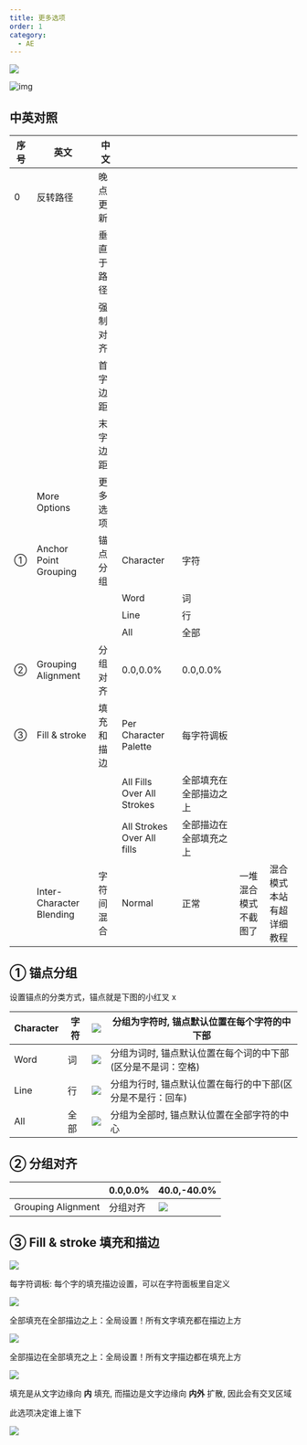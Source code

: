 ```yaml
---
title: 更多选项
order: 1
category:
  - AE
---
```


![](https://mir.yuelili.com/wp-content/uploads/2021/07/cada62ab21ba4f63082af50884e87594.png)

![img](https://mir.yuelili.com/wp-content/uploads/2021/07/1abeca39d6a7e7107a7f53457eef7e5f.png)

## 中英对照

| 序号 | 英文                     | 中文       |                            |                        |                       |                          |
| ---- | ------------------------ | ---------- | -------------------------- | ---------------------- | --------------------- | ------------------------ |
| 0    | 反转路径                 | 晚点更新   |                            |                        |                       |                          |
|      |                          | 垂直于路径 |                            |                        |                       |                          |
|      |                          | 强制对齐   |                            |                        |                       |                          |
|      |                          | 首字边距   |                            |                        |                       |                          |
|      |                          | 末字边距   |                            |                        |                       |                          |
|      | More Options             | 更多选项   |                            |                        |                       |                          |
| ①    | Anchor Point Grouping    | 锚点分组   | Character                  | 字符                   |                       |                          |
|      |                          |            | Word                       | 词                     |                       |                          |
|      |                          |            | Line                       | 行                     |                       |                          |
|      |                          |            | All                        | 全部                   |                       |                          |
| ②    | Grouping Alignment       | 分组对齐   | 0.0,0.0%                   | 0.0,0.0%               |                       |                          |
| ③    | Fill & stroke            | 填充和描边 | Per Character Palette      | 每字符调板             |                       |                          |
|      |                          |            | All Fills Over All Strokes | 全部填充在全部描边之上 |                       |                          |
|      |                          |            | All Strokes Over All fills | 全部描边在全部填充之上 |                       |                          |
|      | Inter-Character Blending | 字符间混合 | Normal                     | 正常                   | 一堆混合模式 不截图了 | 混合模式本站有超详细教程 |

## ① 锚点分组

设置锚点的分类方式，锚点就是下图的小红叉 x

| Character | 字符 | ![](https://mir.yuelili.com/wp-content/uploads/user/AE/text/basic/Anchor-Grouping-Character.png) | 分组为字符时, 锚点默认位置在每个字符的中下部                 |
| --------- | ---- | ------------------------------------------------------------------------------------------------ | ------------------------------------------------------------ |
| Word      | 词   | ![](https://mir.yuelili.com/wp-content/uploads/user/AE/text/basic/Anchor-Grouping-1.png)         | 分组为词时, 锚点默认位置在每个词的中下部(区分是不是词：空格) |
| Line      | 行   | ![](https://mir.yuelili.com/wp-content/uploads/user/AE/text/basic/Anchor-Grouping-Line.png)      | 分组为行时, 锚点默认位置在每行的中下部(区分是不是行：回车)   |
| All       | 全部 | ![](https://mir.yuelili.com/wp-content/uploads/user/AE/text/basic/Anchor-Grouping-All.png)       | 分组为全部时, 锚点默认位置在全部字符的中心                   |

## ② 分组对齐

|                    | 0.0,0.0% | 40.0,-40.0%                                                                              |
| ------------------ | -------- | ---------------------------------------------------------------------------------------- |
| Grouping Alignment | 分组对齐 | ![](https://mir.yuelili.com/wp-content/uploads/user/AE/text/basic/Anchor-Grouping-1.png) |

## ③ Fill & stroke 填充和描边

![](https://mir.yuelili.com/wp-content/uploads/2021/07/d33e633d5b391a6225bac8a8f7e10b65-1.png)

每字符调板: 每个字的填充描边设置，可以在字符面板里自定义

![](https://mir.yuelili.com/wp-content/uploads/2021/07/a8a291e943c11eaf0207bb84a2439b5d-1.png)

全部填充在全部描边之上：全局设置！所有文字填充都在描边上方

![](https://mir.yuelili.com/wp-content/uploads/2021/07/a0b5c4292153172a85922717d60437d2-1.png)

全部描边在全部填充之上：全局设置！所有文字描边都在填充上方

![](https://mir.yuelili.com/wp-content/uploads/2021/07/77ef02f60b937db6dfa046aeb49861df-1.png)

填充是从文字边缘向 **内** 填充, 而描边是文字边缘向 **内外** 扩散, 因此会有交叉区域

此选项决定谁上谁下

![](https://mir.yuelili.com/wp-content/uploads/user/AE/text/basic/Fill+stroke.png)

